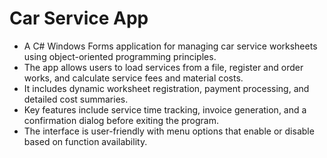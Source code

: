 # Car Service App

- A C# Windows Forms application for managing car service worksheets using object-oriented programming principles.
- The app allows users to load services from a file, register and order works, and calculate service fees and material costs.
- It includes dynamic worksheet registration, payment processing, and detailed cost summaries.
- Key features include service time tracking, invoice generation, and a confirmation dialog before exiting the program.
- The interface is user-friendly with menu options that enable or disable based on function availability.
